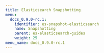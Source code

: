 ```yaml
---
title: Elasticsearch Snapshotting
menu:
  docs_0.9.0-rc.1:
    identifier: es-snapshot-elasticsearch
    name: Snapshotting
    parent: es-elasticsearch-guides
    weight: 25
menu_name: docs_0.9.0-rc.1
---
```

